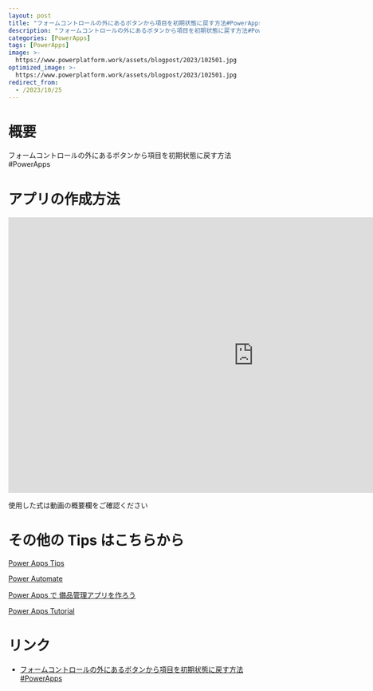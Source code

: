 ```yaml
---
layout: post
title: "フォームコントロールの外にあるボタンから項目を初期状態に戻す方法#PowerApps"
description: "フォームコントロールの外にあるボタンから項目を初期状態に戻す方法#PowerAppsを動画で分かりやすく解説"
categories: [PowerApps]
tags: [PowerApps]
image: >-
  https://www.powerplatform.work/assets/blogpost/2023/102501.jpg
optimized_image: >-
  https://www.powerplatform.work/assets/blogpost/2023/102501.jpg
redirect_from:
  - /2023/10/25
---
```



#  概要

フォームコントロールの外にあるボタンから項目を初期状態に戻す方法#PowerApps


# アプリの作成方法

<iframe width="983" height="553" src="https://www.youtube.com/embed/zxhh8QLI8WU" title="YouTube video player" frameborder="0" allow="accelerometer; autoplay; clipboard-write; encrypted-media; gyroscope; picture-in-picture" allowfullscreen></iframe>


使用した式は動画の概要欄をご確認ください


# その他の Tips はこちらから

[Power Apps Tips](https://www.youtube.com/watch?v=VrAQf3JQ7yM&list=PLVhFi1fb3DqakSLVMn22DDcySXh9jtzi- )


[Power Automate](https://www.youtube.com/watch?v=-YnJYT0ASEM&list=PLVhFi1fb3Dqbzic6GieqnLFgD3aTj-eHA)


[Power Apps で 備品管理アプリを作ろう](https://www.youtube.com/playlist?list=PLVhFi1fb3DqZM3HKb8Hea6XEL96990Fyn)


[Power Apps Tutorial](https://www.youtube.com/playlist?list=PLVhFi1fb3DqalxpL974VvAJvV4iWoSbe_)


# リンク


- [フォームコントロールの外にあるボタンから項目を初期状態に戻す方法#PowerApps](https://www.youtube.com/watch?v=zxhh8QLI8WU)

